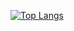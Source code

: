 [![Top Langs](https://github-readme-stats.vercel.app/api/top-langs/?username=Jannick05&layout=donut)](https://github.com/anuraghazra/github-readme-stats)
